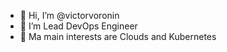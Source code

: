 - 👋 Hi, I’m @victorvoronin
- 👀 I’m Lead DevOps Engineer
- 🌱 Ma main interests are Clouds and Kubernetes

<!---
victorvoronin/victorvoronin is a ✨ special ✨ repository because its `README.md` (this file) appears on your GitHub profile.
You can click the Preview link to take a look at your changes.
--->
